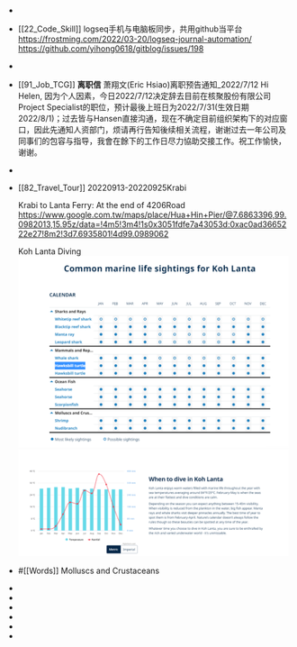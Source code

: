 -
- [[22_Code_Skill]]
  logseq手机与电脑板同步，共用github当平台
  https://frostming.com/2022/03-20/logseq-journal-automation/
  https://github.com/yihong0618/gitblog/issues/198
-
- [[91_Job_TCG]]
  **离职信**
  萧翔文(Eric Hsiao)离职预告通知_2022/7/12
  Hi Helen,
  因为个人因素，今日2022/7/12决定辞去目前在核聚股份有限公司Project Specialist的职位，预计最後上班日为2022/7/31(生效日期2022/8/1)；过去皆与Hansen直接沟通，现在不确定目前组织架构下的对应窗口，因此先通知人资部门，烦请再行告知後续相关流程，谢谢过去一年公司及同事们的包容与指导，我會在餘下的工作日尽力協助交接工作。祝工作愉快，谢谢。
-
- [[82_Travel_Tour]]
  20220913-20220925Krabi
  
  Krabi to Lanta Ferry: At the end of 4206Road
  https://www.google.com.tw/maps/place/Hua+Hin+Pier/@7.6863396,99.0982013,15.95z/data=!4m5!3m4!1s0x3051fdfe7a43053d:0xac0ad3665222e27!8m2!3d7.6935801!4d99.0989062
  
  Koh Lanta Diving
  ![image.png](../assets/image_1657611172340_0.png)
  ![image.png](../assets/image_1657611196484_0.png)
- #[[Words]]
  Molluscs and Crustaceans
-
-
-
-
-
-